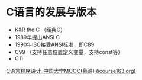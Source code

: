 # C语言的发展与版本

- K&R the C （经典C）
- 1989年提出ANSI C
- 1990年ISO接受ANSI标准，即C89
- C99 （支持任意位置定义变量，支持const等）
- C11

[C语言程序设计_中国大学MOOC(慕课) (icourse163.org)](https://www.icourse163.org/learn/ZJU-9001?tid=9001#/learn/content?type=detail&id=34018&cid=33020)

